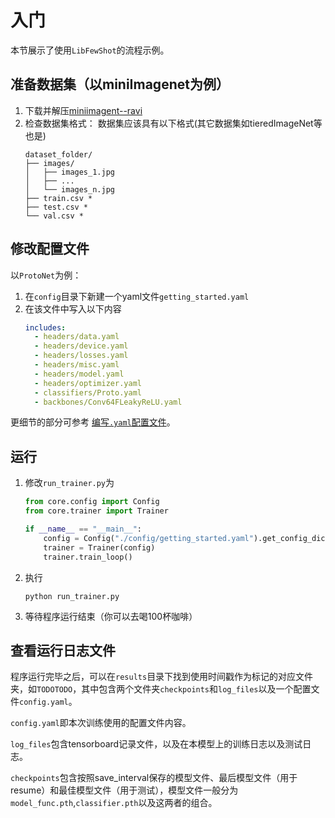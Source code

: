 # 入门

本节展示了使用`LibFewShot`的流程示例。

## 准备数据集（以miniImagenet为例）
1. 下载并解压[miniimagent--ravi](TODO)
2. 检查数据集格式：
    数据集应该具有以下格式(其它数据集如tieredImageNet等也是)
    ```
    dataset_folder/
    ├── images/
    │   ├── images_1.jpg
    │   ├── ...
    │   └── images_n.jpg
    ├── train.csv *
    ├── test.csv *
    └── val.csv *
    ```


## 修改配置文件
以`ProtoNet`为例：
1. 在`config`目录下新建一个yaml文件`getting_started.yaml`
2. 在该文件中写入以下内容
   ```yaml
   includes:
     - headers/data.yaml
     - headers/device.yaml
     - headers/losses.yaml
     - headers/misc.yaml
     - headers/model.yaml
     - headers/optimizer.yaml
     - classifiers/Proto.yaml
     - backbones/Conv64FLeakyReLU.yaml
      ```

更细节的部分可参考 [编写`.yaml`配置文件](./tutorials/t0-write_a_config_yaml.md)。

## 运行
1. 修改`run_trainer.py`为
    ```python
    from core.config import Config
    from core.trainer import Trainer

    if __name__ == "__main__":
        config = Config("./config/getting_started.yaml").get_config_dict()
        trainer = Trainer(config)
        trainer.train_loop()
    ```
2. 执行
   ```shell
   python run_trainer.py
   ```
3. 等待程序运行结束（你可以去喝100杯咖啡）

## 查看运行日志文件
程序运行完毕之后，可以在`results`目录下找到使用时间戳作为标记的对应文件夹，如`TODOTODO`，其中包含两个文件夹`checkpoints`和`log_files`以及一个配置文件`config.yaml`。

`config.yaml`即本次训练使用的配置文件内容。

`log_files`包含tensorboard记录文件，以及在本模型上的训练日志以及测试日志。

`checkpoints`包含按照save_interval保存的模型文件、最后模型文件（用于resume）和最佳模型文件（用于测试），模型文件一般分为`model_func.pth`,`classifier.pth`以及这两者的组合。
